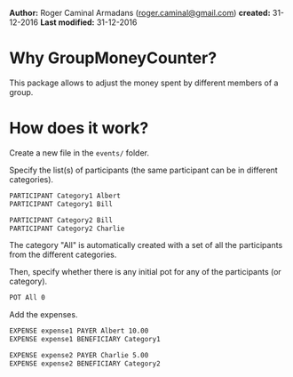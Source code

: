 **Author:**
  Roger Caminal Armadans (roger.caminal@gmail.com)
**created:**  31-12-2016
**Last modified:** 31-12-2016

# Why GroupMoneyCounter?

This package allows to adjust the money spent by different members of a group.

# How does it work?

Create a new file in the `events/` folder.

Specify the list(s) of participants (the same participant can be in different categories).
```bash
PARTICIPANT Category1 Albert
PARTICIPANT Category1 Bill

PARTICIPANT Category2 Bill
PARTICIPANT Category2 Charlie
```
The category "All" is automatically created with a set of all the participants from the different categories.

Then, specify whether there is any initial pot for any of the participants (or category).
```bash
POT All 0
```

Add the expenses.
```bash
EXPENSE expense1 PAYER Albert 10.00
EXPENSE expense1 BENEFICIARY Category1

EXPENSE expense2 PAYER Charlie 5.00
EXPENSE expense2 BENEFICIARY Category2
```
